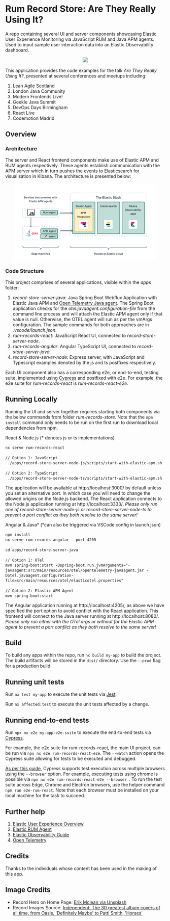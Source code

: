 

# Rum Record Store: Are They Really Using It?

A repo containing several UI and server components showcasing Elastic User Experience Monitoring via JavaScript RUM and Java APM agents. Used to input sample user interaction data into an Elastic Observability dashboard. 

<p style="text-align: center;"><img src="./docs/screenshots/rum-records-react.png" width="450"></p>

This application provides the code examples for the talk *Are They Really Using It?*, presented at several conferences and meetups including:

1. Lean Agile Scotland
2. London Java Community
3. Modern Frontends Live!
4. Geekle Java Summit
5. DevOps Days Birmingham
6. React Live
7. Codemotion Madrid

## Overview

### Architecture

The server and React frontend components make use of Elastic APM and RUM agents respectively. These agents establish communication with the APM server which in turn pushes the events to Elasticsearch for visualisation in Kibana. The architecture is presented below:

<p style="text-align: center;"><img src="./docs/rum-architecture-images/rum-architecture-apm-and-otel.png" width="450"></p>

### Code Structure

This project comprises of several applications, visible within the *apps* folder:

1. *record-store-server-java*: Java Spring Boot Webflux Application with Elastic Java APM and [Open Telemetry Java agent](https://opentelemetry.io/docs/instrumentation/java/). The Spring Boot application checks for the *otel.javaagent.configuration-file* from the command line process and will attach the Elastic APM agent only if that value is null. Otherwise, the OTEL agent will run as per the vmArgs configuration. The sample commands for both approaches are in *.vscode/launch.json*.
2. *rum-records-react*: JavaScript React UI, connected to *record-store-server-node*.
3. *rum-records-angular*: Angular TypeScript UI, connected to *record-store-server-java*.
4. *record-store-server-node*: Express server, with JavaScript and Typescript examples denoted by the js and ts postfixes respectively.

Each UI component also has a corresponding e2e, or end-to-end, testing suite, implemented using [Cypress](https://www.cypress.io/) and postfixed with e2e. For example, the e2e suite for *rum-records-react* is *rum-records-react-e2e*.

## Running Locally

Running the UI and server together requires starting both components via the below commands from folder *rum-records-store*. Note that the `npm install` command only needs to be run on the first run to download local dependencies from npm.

React & Node.js (* denotes js or ts implementations)
```
nx serve rum-records-react

// Option 1: JavaScript
 ./apps/record-store-server-node-js/scripts/start-with-elastic-apm.sh

// Option 2: TypeScript
 ./apps/record-store-server-node-ts/scripts/start-with-elastic-apm.sh
```

The application will be available at http://localhost:3000/ by default unless you set an alternative port. In which case you will need to change the allowed origins on the Node.js backend. The React application connects to the Node.js application running at http://localhost:3333/. *Please only run one of record-store-server-node-js or record-store-server-node-ts to prevent a port conflict as they both resolve to the same server!*

Angular & Java* (*can also be triggered via VSCode config in launch.json)
```
npm install
nx serve rum-records-angular --port 4205

cd apps/record-store-server-java

// Option 1: OTel 
mvn spring-boot:start -Dspring-boot.run.jvmArguments="-javaagent:src/main/resources/otel/opentelemetry-javaagent.jar -Dotel.javaagent.configuration-file=src/main/resources/otel/elasticotel.properties"

// Option 2: Elastic APM Agent 
mvn spring-boot:start
```

 The Angular application running at http://localhost:4205/, as above we have specified the port option to avoid conflict with the React application. This frontend will connect to the Java server running at http://localhost:8080/. *Please only run either with the OTel args or without for the Elastic APM agent to prevent a port conflict as they both resolve to the same server!*

## Build

To build any apps within the repo, run `nx build my-app` to build the project. The build artifacts will be stored in the `dist/` directory. Use the `--prod` flag for a production build.

## Running unit tests

Run `nx test my-app` to execute the unit tests via [Jest](https://jestjs.io).

Run `nx affected:test` to execute the unit tests affected by a change.

## Running end-to-end tests

Run `npx nx e2e my-app-e2e-suite` to execute the end-to-end tests via [Cypress](https://www.cypress.io).

For example, the e2e suite for rum-records-react, the main UI project, can be run via `npx nx e2e rum-records-react-e2e`. The `--watch` action opens the Cypress suite allowing for tests to be executed and debugged.

[As per this guide](https://docs.cypress.io/guides/guides/cross-browser-testing), Cypress supports test execution across multiple browsers using the `--browser` option. For example, executing tests using chrome is possible via `npx nx e2e rum-records-react-e2e --browser `. To run the test suite across Edge, Chrome and Electron browsers, use the helper command `npm run e2e-rum-react`. Note that each browser must be installed on your local machine for the task to succeed.

## Further help

1. [Elastic User Experience Overview](https://www.elastic.co/guide/en/observability/current/user-experience.html)
3. [Elastic RUM Agent](https://www.elastic.co/guide/en/apm/agent/rum-js/current/index.html)
4. [Elastic Observability Guide](https://www.elastic.co/guide/en/observability/current/index.html) 
5. [Open Telemetry](https://opentelemetry.io/)

## Credits

Thanks to the individuals whose content has been used in the making of this app.

## Image Credits

- Record Hero on Home Page: [Erik Mclean via Unsplash](https://unsplash.com/photos/9y1cTVKe1IY)
- Record Images Source: [Independent: The 30 greatest album covers of all time, from Oasis, 'Definitely Maybe' to Patti Smith, 'Horses'](https://www.independent.co.uk/arts-entertainment/music/features/best-album-covers-ever-b2144450.html)
